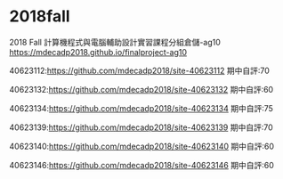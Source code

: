 # 2018fall
2018 Fall 計算機程式與電腦輔助設計實習課程分組倉儲-ag10
https://mdecadp2018.github.io/finalproject-ag10

40623112:https://github.com/mdecadp2018/site-40623112 期中自評:70

40623132:https://github.com/mdecadp2018/site-40623132 期中自評:60

40623134:https://github.com/mdecadp2018/site-40623134 期中自評:75

40623139:https://github.com/mdecadp2018/site-40623139 期中自評:70

40623140:https://github.com/mdecadp2018/site-40623140 期中自評:60

40623146:https://github.com/mdecadp2018/site-40623146 期中自評:60



